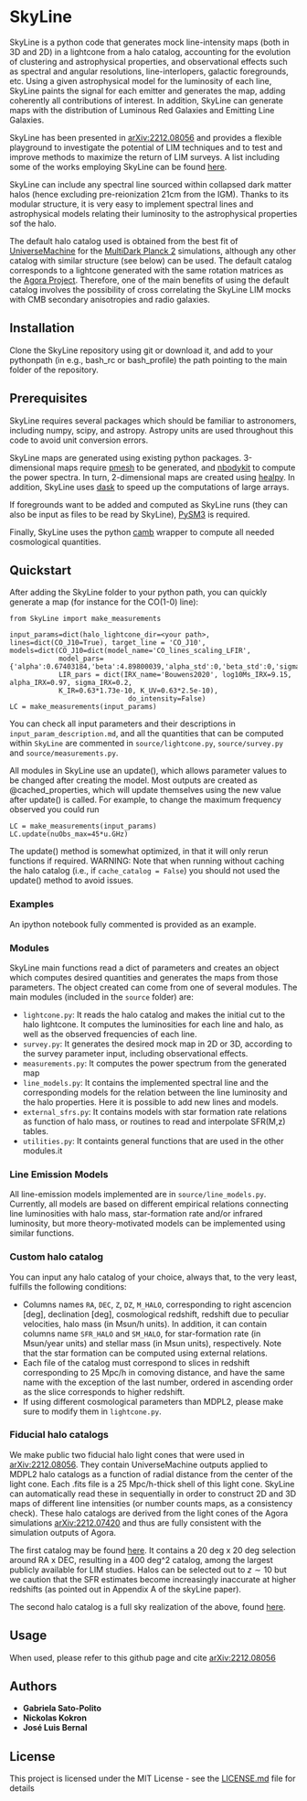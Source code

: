 # SkyLine

SkyLine is a python code that generates mock line-intensity maps (both in 3D and 2D) in a lightcone from a halo catalog, accounting for the evolution of clustering and astrophysical properties, and observational effects such as spectral and angular resolutions, line-interlopers, galactic foregrounds, etc. Using a given astrophysical model for the luminosity of each line, SkyLine paints the signal for each emitter and generates the map, adding coherently all contributions of interest. In addition, SkyLine can generate maps with the distribution of Luminous Red Galaxies and Emitting Line Galaxies.

SkyLine has been presented in [arXiv:2212.08056](https://arxiv.org/abs/2212.08056) and provides a flexible playground to investigate the potential of LIM techniques and to test and improve methods to maximize the return of LIM surveys. A list including some of the works employing SkyLine can be found [here]().

SkyLine can include any spectral line sourced within collapsed dark matter halos (hence excluding pre-reionization 21cm from the IGM). Thanks to its modular structure, it is very easy to implement spectral lines and astrophysical models relating their luminosity to the astrophysical properties sof the halo.

The default halo catalog used is obtained from the best fit of [UniverseMachine](https://bitbucket.org/pbehroozi/universemachine/src/main/) for the [MultiDark Planck 2](https://www.cosmosim.org/cms/simulations/mdpl2/)  simulations, although any other catalog with similar structure (see below) can be used. The default catalog corresponds to a lightcone generated with the same rotation matrices as the [Agora Project](https://yomori.github.io/agora/index.html). Therefore, one of the main benefits of using the default catalog involves the possibility of cross correlating the SkyLine LIM mocks with CMB secondary anisotropies and radio galaxies.

## Installation

Clone the SkyLine repository using git or download it, and add to your pythonpath (in e.g., bash_rc or bash_profile) the path pointing to the main folder of the repository.

## Prerequisites

SkyLine requires several packages which should be familiar to astronomers, including numpy, scipy, and astropy.  Astropy units are used throughout this code to avoid unit conversion errors. 

SkyLine maps are generated using existing python packages. 3-dimensional maps require [pmesh](https://rainwoodman.github.io/pmesh/) to be generated, and [nbodykit](https://nbodykit.readthedocs.io/en/latest/) to compute the power spectra. In turn, 2-dimensional maps are created using [healpy](https://healpy.readthedocs.io/en/latest/index.html). In addition, SkyLine uses [dask](https://docs.dask.org/en/stable/) to speed up the computations of large arrays.

If foregrounds want to be added and computed as SkyLine runs (they can also be input as files to be read by SkyLine), [PySM3](https://pysm3.readthedocs.io/en/latest/) is required.

Finally, SkyLine uses the python [camb](https://camb.readthedocs.io/en/latest/) wrapper to compute all needed cosmological quantities. 

## Quickstart

After adding the SkyLine folder to your python path, you can quickly generate a map (for instance for the CO(1-0) line):

```
from SkyLine import make_measurements

input_params=dict(halo_lightcone_dir=<your path>, lines=dict(CO_J10=True), target_line = 'CO_J10', 
models=dict(CO_J10=dict(model_name='CO_lines_scaling_LFIR',
            model_pars={'alpha':0.67403184,'beta':4.89800039,'alpha_std':0,'beta_std':0,'sigma_L':0.2})),
            LIR_pars = dict(IRX_name='Bouwens2020', log10Ms_IRX=9.15, alpha_IRX=0.97, sigma_IRX=0.2,
            K_IR=0.63*1.73e-10, K_UV=0.63*2.5e-10),                          
                             do_intensity=False)
LC = make_measurements(input_params)

```

You can check all input parameters and their descriptions in `input_param_description.md`, and all the quantities that can be computed within `SkyLine` are commented in `source/lightcone.py`, `source/survey.py` and `source/measurements.py`.

All modules in SkyLine use an update(), which allows parameter values to be changed after creating the model.  Most outputs are created as @cached_properties, which will update themselves using the new value after update() is called.  For example, to change the maximum frequency observed you could run

```
LC = make_measurements(input_params)
LC.update(nuObs_max=45*u.GHz)

```

The update() method is somewhat optimized, in that it will only rerun functions if required.  WARNING: Note that when running without caching the halo catalog (i.e., if `cache_catalog = False`) you should not used the update() method to avoid issues.

### Examples

An ipython notebook fully commented is provided as an example. 

### Modules

SkyLine main functions read a dict of parameters and creates an object which computes desired quantities and generates the maps from those parameters.  The object created can come from one of several modules. The main modules (included in the `source` folder) are:

- `lightcone.py`: It reads the halo catalog and makes the initial cut to the halo lightcone. It computes the luminosities for each line and halo, as well as the observed frequencies of each line. 
- `survey.py`: It generates the desired mock map in 2D or 3D, according to the survey parameter input, including observational effects. 
- `measurements.py`: It computes the power spectrum from the generated map
- `line_models.py`: It contains the implemented spectral line and the corresponding models for the relation between the line luminosity and the halo properties. Here it is possible to add new lines and models. 
- `external_sfrs.py`: It contains models with star formation rate relations as function of halo mass, or routines to read and interpolate SFR(M,z) tables.
- `utilities.py`: It containts general functions that are used in the other modules.it 

### Line Emission Models

All line-emission models implemented are in `source/line_models.py`. Currently, all models are based on different empirical relations connecting line luminosities with halo mass, star-formation rate and/or infrared luminosity, but more theory-motivated models can be implemented using similar functions. 

### Custom halo catalog

You can input any halo catalog of your choice, always that, to the very least, fulfills the following conditions: 

- Columns names `RA`, `DEC`, `Z`, `DZ`, `M_HALO`, corresponding to right ascencion [deg], declination [deg], cosmological redshift, redshift due to peculiar velocities, halo mass (in Msun/h units). In addition, it can contain columns name `SFR_HALO` and `SM_HALO`, for star-formation rate (in Msun/year units) and stellar mass (in Msun units), respectively. Note that the star formation can be computed using external relations.
- Each file of the catalog must correspond to slices in redshift corresponding to 25 Mpc/h in comoving distance, and have the same name with the exception of the last number, ordered in ascending order as the slice corresponds to higher redshift. 
- If using different cosmological parameters than MDPL2, please make sure to modify them in `lightcone.py`.

### Fiducial halo catalogs

We make public two fiducial halo light cones that were used in [arXiv:2212.08056](https://arxiv.org/abs/2212.08056). They contain UniverseMachine outputs applied to MDPL2 halo catalogs as a function of radial distance from the center of the light cone. Each .fits file is a 25 Mpc/h-thick shell of this light cone. SkyLine can automatically read these in sequentially in order to construct 2D and 3D maps of different line intensities (or number counts maps, as a consistency check). These halo catalogs are derived from the light cones of the Agora simulations [arXiv:2212.07420](https://arxiv.org/abs/2212.07420) and thus are fully consistent with the simulation outputs of Agora. 

The first catalog may be found [here](https://app.globus.org/file-manager?origin_id=37653861-6130-4f67-85c2-fd208003820f&origin_path=%2F). It contains a 20 deg x 20 deg selection around RA x DEC, resulting in a 400 deg^2 catalog, among the largest publicly available for LIM studies. Halos can be selected out to $z\sim10$ but we caution that the SFR estimates become increasingly inaccurate at higher redshifts (as pointed out in Appendix A of the skyLine paper). 

The second halo catalog is a full sky realization of the above, found [here](https://app.globus.org/file-manager?origin_id=17dae81e-dae6-43da-ba18-260952692993&origin_path=%2F).

## Usage

When used, please refer to this github page and cite [arXiv:2212.08056](https://arxiv.org/abs/2212.08056)

## Authors

* **Gabriela Sato-Polito**
* **Nickolas Kokron**
* **José Luis Bernal**

## License

This project is licensed under the MIT License - see the [LICENSE.md](LICENSE.md) file for details
